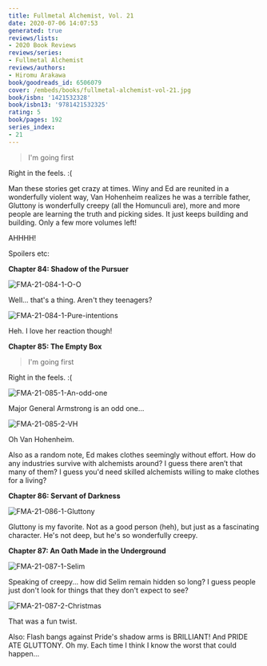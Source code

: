 ```yaml
---
title: Fullmetal Alchemist, Vol. 21
date: 2020-07-06 14:07:53
generated: true
reviews/lists:
- 2020 Book Reviews
reviews/series:
- Fullmetal Alchemist
reviews/authors:
- Hiromu Arakawa
book/goodreads_id: 6506079
cover: /embeds/books/fullmetal-alchemist-vol-21.jpg
book/isbn: '1421532328'
book/isbn13: '9781421532325'
rating: 5
book/pages: 192
series_index:
- 21
---
```

> I'm going first

Right in the feels. :(  

<!--more-->

Man these stories get crazy at times. Winy and Ed are reunited in a wonderfully violent way, Van Hohenheim realizes he was a terrible father, Gluttony is wonderfully creepy (all the Homunculi are), more and more people are learning the truth and picking sides. It just keeps building and building. Only a few more volumes left!  

AHHHH!  

Spoilers etc:  

 **Chapter 84: Shadow of the Pursuer**  

![FMA-21-084-1-O-O](/embeds/books/attachments/fma-21-084-1-o-o.png)  

Well... that's a thing. Aren't they teenagers?  

![FMA-21-084-1-Pure-intentions](/embeds/books/attachments/fma-21-084-1-pure-intentions.png)  

Heh. I love her reaction though!  

 **Chapter 85: The Empty Box**  

> I'm going first

Right in the feels. :(  

![FMA-21-085-1-An-odd-one](/embeds/books/attachments/fma-21-085-1-an-odd-one.png)  

Major General Armstrong is an odd one...  

![FMA-21-085-2-VH](/embeds/books/attachments/fma-21-085-2-vh.png)  

Oh Van Hohenheim.  

Also as a random note, Ed makes clothes seemingly without effort. How do any industries survive with alchemists around? I guess there aren’t that many of them? I guess you'd need skilled alchemists willing to make clothes for a living?  

**Chapter 86: Servant of Darkness**  

![FMA-21-086-1-Gluttony](/embeds/books/attachments/fma-21-086-1-gluttony.png)  

Gluttony is my favorite. Not as a good person (heh), but just as a fascinating character. He's not deep, but he's so wonderfully creepy.  

**Chapter 87: An Oath Made in the Underground**  

![FMA-21-087-1-Selim](/embeds/books/attachments/fma-21-087-1-selim.png)  

Speaking of creepy... how did Selim remain hidden so long? I guess people just don't look for things that they don't expect to see?  

![FMA-21-087-2-Christmas](/embeds/books/attachments/fma-21-087-2-christmas.png)  

That was a fun twist.  

Also: Flash bangs against Pride's shadow arms is BRILLIANT! And PRIDE ATE GLUTTONY. Oh my. Each time I think I know the worst that could happen...